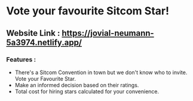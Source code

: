 # Vote your favourite Sitcom Star! 

## Website Link : https://jovial-neumann-5a3974.netlify.app/

### Features : 

* There's a Sitcom Convention in town but we don't know who to invite. Vote your Favourite Star.
* Make an informed decision based on their ratings.
* Total cost for hiring stars calculated for your convenience.
